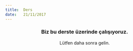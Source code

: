 ```yaml
---
title:  Ders
date:   21/11/2017
---
```


### <center>Biz bu derste üzerinde çalışıyoruz.</center>
<center>Lütfen daha sonra gelin.</center>